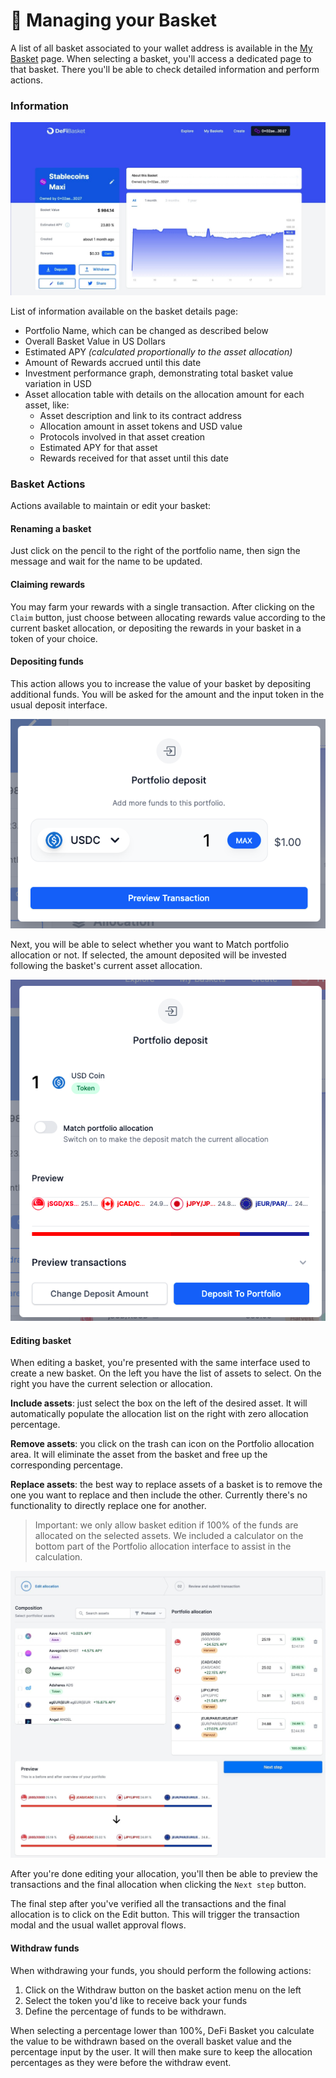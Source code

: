 # 🧺 Managing your Basket

A list of all basket associated to your wallet address is available in the [My Basket](https://www.defibasket.org/my-portfolios) page. When selecting a basket, you'll access a dedicated page to that basket. There you'll be able to check detailed information and perform actions.

### Information&#x20;

![](<../.gitbook/assets/image (11) (1).png>)

List of information available on the basket details page:

* Portfolio Name, which can be changed as described below
* Overall Basket Value in US Dollars
* Estimated APY _(calculated proportionally to the asset allocation)_
* Amount of Rewards accrued until this date
* Investment performance graph, demonstrating total basket value variation in USD&#x20;
* Asset allocation table with details on the allocation amount for each asset, like:
  * Asset description and link to its contract address
  * Allocation amount in asset tokens and USD value
  * Protocols involved in that asset creation
  * Estimated APY for that asset
  * Rewards received for that asset until this date

### Basket Actions

Actions available to maintain or edit your basket:

#### **Renaming a basket**&#x20;

Just click on the pencil to the right of the portfolio name, then sign the message and wait for the name to be updated.

#### Claiming rewards

You may farm your rewards with a single transaction. After clicking on the `Claim` button, just choose between allocating rewards value according to the current basket allocation, or depositing the rewards in your basket in a token of your choice.

#### Depositing funds

This action allows you to increase the value of your basket by depositing additional funds. You will be asked for the amount and the input token in the usual deposit interface.

![](<../.gitbook/assets/image (13).png>)

Next, you will be able to select whether you want to Match portfolio allocation or not. If selected, the amount deposited will be invested following the basket's current asset allocation.

![](<../.gitbook/assets/image (16).png>)

#### **Editing** basket

When editing a basket, you're presented with the same interface used to create a new basket. On the left you have the list of assets to select. On the right you have the current selection or allocation.

**Include assets**: just select the box on the left of the desired asset. It will automatically populate the allocation list on the right with zero allocation percentage.

**Remove assets**: you click on the trash can icon on the Portfolio allocation area. It will eliminate the asset from the basket and free up the corresponding percentage.

**Replace assets**: the best way to replace assets of a basket is to remove the one you want to replace and then include the other. Currently there's no functionality to directly replace one for another.

> Important: we only allow basket edition if 100% of the funds are allocated on the selected assets. We included a calculator on the bottom part of the Portfolio allocation interface to assist in the calculation.

![Edit allocation interface](<../.gitbook/assets/image (9) (1).png>)

After you're done editing your allocation, you'll then be able to preview the transactions and the final allocation when clicking the `Next step` button.&#x20;

The final step after you've verified all the transactions and the final allocation is to click on the Edit button. This will trigger the transaction modal and the usual wallet approval flows.

#### **Withdraw** funds

When withdrawing your funds, you should perform the following actions:&#x20;

1. Click on the Withdraw button on the basket action menu on the left
2. Select the token you'd like to receive back your funds
3. Define the percentage of funds to be withdrawn.&#x20;

When selecting a percentage lower than 100%, DeFi Basket you calculate the value to be withdrawn based on the overall basket value and the percentage input by the user. It will then make sure to keep the allocation percentages as they were before the withdraw event.&#x20;
